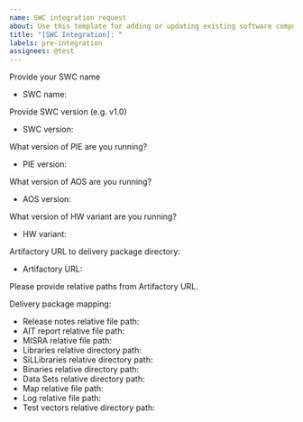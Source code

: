 ```yaml
---
name: SWC integration request
about: Use this template for adding or updating existing software components.
title: "[SWC Integration]: "
labels: pre-integration
assignees: @test
---
```


Provide your SWC name
* SWC name:  

Provide SWC version (e.g. v1.0)
* SWC version:  

What version of PIE are you running?
* PIE version:  

What version of AOS are you running?
* AOS version:  

What version of HW variant are you running?
* HW variant:  

Artifactory URL to delivery package directory:
* Artifactory URL:  

Please provide relative paths from Artifactory URL.

Delivery package mapping:
*    Release notes relative file path:  
*    AIT report relative file path:  
*    MISRA relative file path:  
*    Libraries relative directory path:  
*    SiLLibraries relative directory path:  
*    Binaries relative directory path:  
*    Data Sets relative directory path:  
*    Map relative file path:  
*    Log relative file path:  
*    Test vectors relative directory path:  
